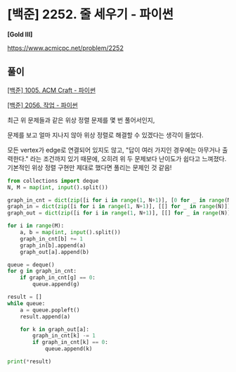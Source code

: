 # [백준] 2252. 줄 세우기 - 파이썬

**[Gold III]**



https://www.acmicpc.net/problem/2252



## 풀이

[[백준] 1005. ACM Craft - 파이썬](https://wondev.tistory.com/129)

[[백준] 2056. 작업 - 파이썬](https://wondev.tistory.com/134)

최근 위 문제들과 같은 위상 정렬 문제를 몇 번 풀어서인지, 

문제를 보고 얼마 지나지 않아 위상 정렬로 해결할 수 있겠다는 생각이 들었다.



모든 vertex가 edge로 연결되어 있지도 않고, "답이 여러 가지인 경우에는 아무거나 출력한다." 라는 조건까지 있기 때문에, 오히려 위 두 문제보다 난이도가 쉽다고 느껴졌다. 기본적인 위상 정렬 구현만 제대로 했다면 풀리는 문제인 것 같음!



```python
from collections import deque
N, M = map(int, input().split())

graph_in_cnt = dict(zip([i for i in range(1, N+1)], [0 for _ in range(N)]))
graph_in = dict(zip([i for i in range(1, N+1)], [[] for _ in range(N)]))
graph_out = dict(zip([i for i in range(1, N+1)], [[] for _ in range(N)]))

for i in range(M):
    a, b = map(int, input().split())
    graph_in_cnt[b] += 1
    graph_in[b].append(a)
    graph_out[a].append(b)

queue = deque()
for g in graph_in_cnt:
    if graph_in_cnt[g] == 0:
        queue.append(g)

result = []
while queue:
    a = queue.popleft()
    result.append(a)

    for k in graph_out[a]:
        graph_in_cnt[k] -= 1
        if graph_in_cnt[k] == 0:
            queue.append(k)

print(*result)
```



